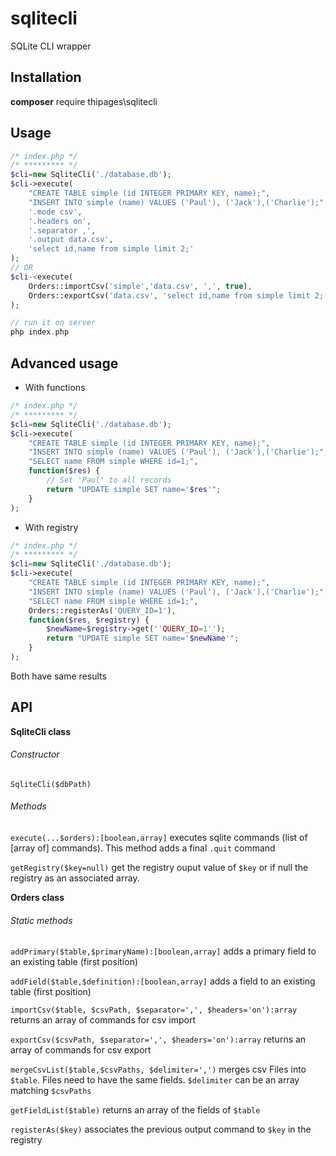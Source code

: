 # sqlitecli
SQLite CLI wrapper

## Installation
**composer** require thipages\sqlitecli

## Usage
```php
/* index.php */
/* ********* */
$cli=new SqliteCli('./database.db');
$cli->execute(
    "CREATE TABLE simple (id INTEGER PRIMARY KEY, name);",
    "INSERT INTO simple (name) VALUES ('Paul'), ('Jack'),('Charlie');",
    '.mode csv',
    '.headers on',
    '.separator ,',
    '.output data.csv',
    'select id,name from simple limit 2;'
);
// OR
$cli-<execute(
    Orders::importCsv('simple','data.csv', ',', true),
    Orders::exportCsv('data.csv', 'select id,name from simple limit 2;')
);


```
```php
// run it on server
php index.php
```

## Advanced usage
- With functions
```php
/* index.php */
/* ********* */
$cli=new SqliteCli('./database.db');
$cli->execute(
    "CREATE TABLE simple (id INTEGER PRIMARY KEY, name);",
    "INSERT INTO simple (name) VALUES ('Paul'), ('Jack'),('Charlie');",
    "SELECT name FROM simple WHERE id=1;",
    function($res) {
        // Set 'Paul' to all records
        return "UPDATE simple SET name='$res'";
    }
);
```
- With registry
```php
/* index.php */
/* ********* */
$cli=new SqliteCli('./database.db');
$cli->execute(
    "CREATE TABLE simple (id INTEGER PRIMARY KEY, name);",
    "INSERT INTO simple (name) VALUES ('Paul'), ('Jack'),('Charlie');",
    "SELECT name FROM simple WHERE id=1;",
    Orders::registerAs('QUERY_ID=1'),
    function($res, $registry) {
        $newName=$registry->get(''QUERY_ID=1'');
        return "UPDATE simple SET name='$newName'";
    }
);
```

Both have same results

## API

**SqliteCli class**
###### Constructor
`SqliteCli($dbPath)`
###### Methods
`execute(...$orders):[boolean,array]` executes sqlite commands (list of [array of] commands). This method adds a final `.quit` command

`getRegistry($key=null)` get the registry ouput value of `$key` or if null the registry as an associated array.

**Orders class**
###### Static methods
`addPrimary($table,$primaryName):[boolean,array]` adds a primary field to an existing table (first position)

`addField($table,$definition):[boolean,array]` adds a field to an existing table (first position)

`importCsv($table, $csvPath, $separator=',', $headers='on'):array` returns an array of commands for csv import

`exportCsv($csvPath, $separator=',', $headers='on'):array` returns an array of commands for csv export

`mergeCsvList($table,$csvPaths, $delimiter=',')` merges csv Files into `$table`. Files need to have the same fields. `$delimiter` can be an array matching `$csvPaths`

`getFieldList($table)` returns an array of the fields of `$table`

`registerAs($key)` associates the previous output command to `$key` in the registry